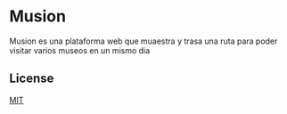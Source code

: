 # Musion

Musion es una plataforma web que muaestra y trasa una ruta para poder visitar varios museos en un mismo dia

## License

[MIT](https://choosealicense.com/licenses/mit/)
